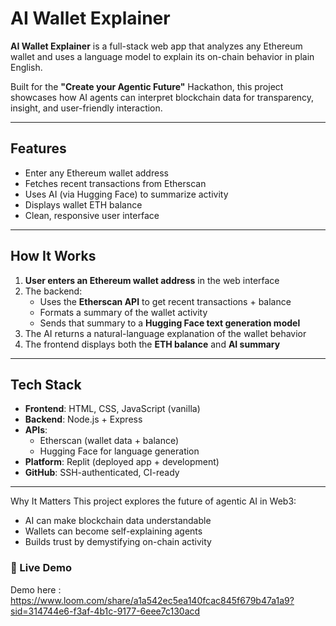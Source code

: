 #  AI Wallet Explainer

**AI Wallet Explainer** is a full-stack web app that analyzes any Ethereum wallet and uses a language model to explain its on-chain behavior in plain English.

Built for the **"Create your Agentic Future"** Hackathon, this project showcases how AI agents can interpret blockchain data for transparency, insight, and user-friendly interaction.

---

##  Features

-  Enter any Ethereum wallet address
-  Fetches recent transactions from Etherscan
-  Uses AI (via Hugging Face) to summarize activity
-  Displays wallet ETH balance
-  Clean, responsive user interface

---

##  How It Works

1. **User enters an Ethereum wallet address** in the web interface
2. The backend:
   - Uses the **Etherscan API** to get recent transactions + balance
   - Formats a summary of the wallet activity
   - Sends that summary to a **Hugging Face text generation model**
3. The AI returns a natural-language explanation of the wallet behavior
4. The frontend displays both the **ETH balance** and **AI summary**

---

##  Tech Stack

- **Frontend**: HTML, CSS, JavaScript (vanilla)
- **Backend**: Node.js + Express
- **APIs**:
  - Etherscan (wallet data + balance)
  - Hugging Face  for language generation
- **Platform**: Replit (deployed app + development)
- **GitHub**: SSH-authenticated, CI-ready

---
Why It Matters
This project explores the future of agentic AI in Web3:

- AI can make blockchain data understandable  
- Wallets can become self-explaining agents  
- Builds trust by demystifying on-chain activity  
### 🚀 Live Demo

Demo here : https://www.loom.com/share/a1a542ec5ea140fcac845f679b47a1a9?sid=314744e6-f3af-4b1c-9177-6eee7c130acd



